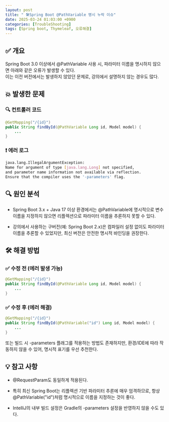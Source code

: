 ```yaml
---
layout: post
title: " 🛠Spring Boot @PathVariable 명시 누락 이슈"
date: 2025-03-24 01:03:00 +0900
categories: [TroubleShooting]
tags: [Spring boot, Thymeleaf, 오류해결]
---
```



## ✅ 개요
Spring Boot 3.0 이상에서 @PathVariable 사용 시, 파라미터 이름을 명시하지 않으면 아래와 같은 오류가 발생할 수 있다.  
이는 이전 버전에서는 발생하지 않았던 문제로, 강의에서 설명하지 않는 경우도 많다.

## 💥 발생한 문제
### 🔍 컨트롤러 코드

```java
@GetMapping("/{id}")
public String findById(@PathVariable Long id, Model model) {
    ...
}
```

### ❗ 에러 로그

```bash
java.lang.IllegalArgumentException: 
Name for argument of type [java.lang.Long] not specified, 
and parameter name information not available via reflection.
Ensure that the compiler uses the '-parameters' flag.
```

## 🔍 원인 분석

- Spring Boot 3.x + Java 17 이상 환경에서는
@PathVariable에 명시적으로 변수 이름을 지정하지 않으면
리플렉션으로 파라미터 이름을 추론하지 못할 수 있다.

- 강의에서 사용하는 구버전(예: Spring Boot 2.x)은 컴파일러 설정 없이도 파라미터 이름을 추론할 수 있었지만,
최신 버전은 안전한 명시적 바인딩을 권장한다.

## 🛠️ 해결 방법

### ✅ 수정 전 (에러 발생 가능)
```java
@GetMapping("/{id}")
public String findById(@PathVariable Long id, Model model) {
    ...
}
```

### ✅ 수정 후 (에러 해결)
```java
@GetMapping("/{id}")
public String findById(@PathVariable("id") Long id, Model model) {
    ...
}
```

또는 빌드 시 -parameters 플래그를 적용하는 방법도 존재하지만,
환경/IDE에 따라 작동하지 않을 수 있어, 명시적 표기를 우선 추천한다.


## 💡 참고 사항

- @RequestParam도 동일하게 적용된다.

- 특히 최신 Spring Boot는 리플렉션 기반 파라미터 추론에 매우 엄격하므로, 항상 @PathVariable("id")처럼 명시적으로 이름을 지정하는 것이 좋다.

- IntelliJ의 내부 빌드 설정은 Gradle의 -parameters 설정을 반영하지 않을 수도 있다.
